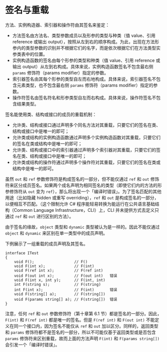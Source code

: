 # 签名与重载

方法、实例构造器、索引器和操作符由其签名来鉴定：

- 方法签名由方法名、类型参数成员以及形参的类型与种类（值 value、引用 reference 或输出 output），按照从左到右的顺序构成。为此，出现在方法形参内的类型参数的识别并不根据它们的名字，而是依次根据它们在方法类型实参类表中的位置。
- 实例构造函数的签名由每个形参的类型和种类（值 value、引用 reference 或输出 output）从左到右构成。具体来说，实例构造函数签名不包含最右侧 `params` 修饰符（params modifier）指定的参数。
- 索引器签名由其每个形参的类型自左而右地构成。具体来说，索引器签名不包含元素类型，也不包含最右侧 `params` 修饰符（params modifier）指定的参数。
- 操作符签名由签名符名和形参类型自左而右构成。具体来说，操作符签名不包含结果类型。

签名能使用类、结构或接口的成员的重载机制：

- 允许类、结构或接口通过声明多个同名方法对其重载，只要它们的签名在类、结构或接口中是唯一的即可；
- 允许类或结构的实例构造函数通过声明多个实例构造函数对其重载，只要它们的签名在类或结构中是唯一的即可；
- 允许类、结构或接口中的索引器通过声明多个索引器对其重载，只要它们的签名在类、结构或接口中是唯一的即可；
- 允许类或结构的操作符通过声明多个操作符对其重载，只要它们的签名在类或结构中是唯一的即可。

虽然 `out` 和 `ref` 参数修饰符是构成签名的一部分，但不能仅通过 `ref` 和 `out` 修饰符来区分成员签名。如果两个成名声明为相同签名的类型（即使它们内的方法的形参修饰符从 `out` 变为 `ref`），那么将出现一个「编译时错误」。为了签名匹配的其他用途（比如隐藏 hidden 或重写 overriding），`ref` 和 `out` 是构成签名的一部分，以便相互不匹配。（这个限制允许 C# 程序能轻易转换为能运行在公共语言基础结构（Common Language Infrastructure，CLI）上，CLI 并未提供方式去定义只通过 `ref` 和 `out` 进行区别的方法）。

由于签名的缘故，`object` 类型和 `dynamic` 类型被认为是一样的。因此不能仅通过 `object` 和 `dynamic` 来区别在单一类型中的成员声明。

下例展示了一组重载的成员声明及其签名。

```
interface ITest
{
    void F();                  // F()
    void F(int x);             // F(int)
    void F(ref int x);         // F(ref int)
    void F(out int x);         // F(out int)   错误
    void F(int x, int y);      // F(int, int)
    int F(string s);           // F(string)
    int F(int x);              // F(int)       错误
    void F(string[] a);        // F(string[])
    void F(params string[] a); // F(string[])  错误
}
```

注意，任何 `ref` 和 `out` 参数修饰符（第十章第 6.1 节）都是签名的一部分。因此，`F(int)` 和 `F(ref int)` 都是唯一的签名。但是 `F(ref int)` 和 `F(out int)` 不能定义在同一个接口内，因为签名不能仅从 `ref` 和 `out` 加以区分。同样的，返回类型和 `params` 修饰符都不是签名的一部分，所以不可能仅基于返回类型或是否包含 `params` 修饰符来区别重载，故而上面的方法声明 `F(int)` 和 `F(params string[])` 会引发一个「编译时错误」。

